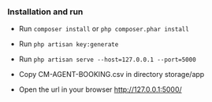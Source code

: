 ### Installation and run
- Run `composer install` or ```php composer.phar install```
- Run `php artisan key:generate` 
- Run `php artisan serve --host=127.0.0.1 --port=5000`

- Copy CM-AGENT-BOOKING.csv in directory storage/app
- Open the url in your browser http://127.0.0.1:5000/